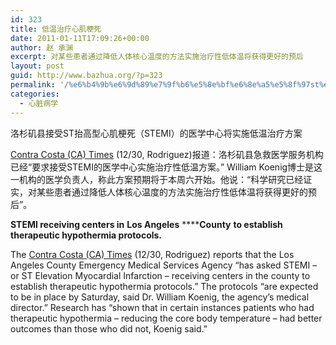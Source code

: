 ```yaml
---
id: 323
title: 低温治疗心肌梗死
date: 2011-01-11T17:09:26+00:00
author: 赵 承渊
excerpt: 对某些患者通过降低人体核心温度的方法实施治疗性低体温将获得更好的预后
layout: post
guid: http://www.bazhua.org/?p=323
permalink: '/%e6%b4%9b%e6%9d%89%e7%9f%b6%e5%8e%bf%e6%8e%a5%e5%8f%97st%e6%8a%ac%e9%ab%98%e5%9e%8b%e5%bf%83%e8%82%8c%e6%a2%97%e6%ad%bb%ef%bc%88stemi%ef%bc%89%e7%9a%84%e5%8c%bb%e5%ad%a6%e4%b8%ad%e5%bf%83%e5%b0%86/'
categories:
  - 心脏病学
---
```

洛杉矶县接受ST抬高型心肌梗死（STEMI）的医学中心将实施低温治疗方案

<a href="http://mailview.custombriefings.com/mailview.aspx?m=2010123001ama&r=1788287-3656&l=02c-090&t=c" target="_blank">Contra Costa (CA) Times</a> (12/30, Rodriguez)报道：洛杉矶县急救医学服务机构已经“要求接受STEMI的医学中心实施治疗性低温方案。” William Koenig博士是这一机构的医学负责人，称此方案预期将于本周六开始。他说：“科学研究已经证实，对某些患者通过降低人体核心温度的方法实施治疗性低体温将获得更好的预后”。

**STEMI receiving centers in** **Los Angeles** ******County** **to establish therapeutic hypothermia protocols.**

The <a href="http://mailview.custombriefings.com/mailview.aspx?m=2010123001ama&r=1788287-3656&l=02c-090&t=c" target="_blank">Contra Costa (CA) Times</a> (12/30, Rodriguez) reports that the Los Angeles County Emergency Medical Services Agency &#8220;has asked STEMI &#8211; or ST Elevation Myocardial Infarction &#8211; receiving centers in the county to establish therapeutic hypothermia protocols.&#8221; The protocols &#8220;are expected to be in place by Saturday, said Dr. William Koenig, the agency&#8217;s medical director.&#8221; Research has &#8220;shown that in certain instances patients who had therapeutic hypothermia &#8211; reducing the core body temperature &#8211; had better outcomes than those who did not, Koenig said.&#8221;
